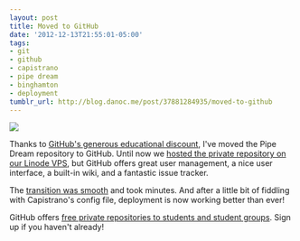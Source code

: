 ```yaml
---
layout: post
title: Moved to GitHub
date: '2012-12-13T21:55:01-05:00'
tags:
- git
- github
- capistrano
- pipe dream
- binghamton
- deployment
tumblr_url: http://blog.danoc.me/post/37881284935/moved-to-github
---
```


![](http://media.tumblr.com/tumblr_mf02ndJw9W1r4ulua.png)

Thanks to [GitHub's generous educational discount](https://github.com/edu), I've moved the Pipe Dream repository to GitHub. Until now we [hosted the private repository on our Linode VPS](http://blog.danoc.me/2012/11/25/pipe-dream-server.html), but GitHub offers great user management, a nice user interface, a built-in wiki, and a fantastic issue tracker.

The [transition was smooth](http://kovshenin.com/2011/transfer-your-existing-git-repository-to-github/) and took minutes. And after a little bit of fiddling with Capistrano's config file, deployment is now working better than ever!

GitHub offers [free private repositories to students and student groups](https://github.com/edu). Sign up if you haven't already!